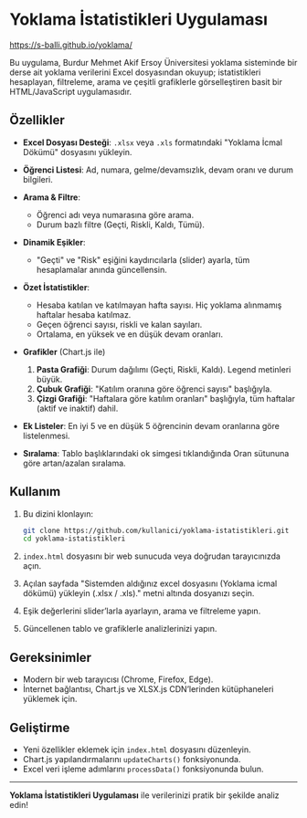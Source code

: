 # Yoklama İstatistikleri Uygulaması

https://s-balli.github.io/yoklama/

Bu uygulama, Burdur Mehmet Akif Ersoy Üniversitesi yoklama sisteminde bir derse ait yoklama verilerini Excel dosyasından okuyup; istatistikleri hesaplayan, filtreleme, arama ve çeşitli grafiklerle görselleştiren basit bir HTML/JavaScript uygulamasıdır.

## Özellikler

* **Excel Dosyası Desteği**: `.xlsx` veya `.xls` formatındaki "Yoklama İcmal Dökümü" dosyasını yükleyin.
* **Öğrenci Listesi**: Ad, numara, gelme/devamsızlık, devam oranı ve durum bilgileri.
* **Arama & Filtre**:

  * Öğrenci adı veya numarasına göre arama.
  * Durum bazlı filtre (Geçti, Riskli, Kaldı, Tümü).
* **Dinamik Eşikler**:

  * "Geçti" ve "Risk" eşiğini kaydırıcılarla (slider) ayarla, tüm hesaplamalar anında güncellensin.
* **Özet İstatistikler**:

  * Hesaba katılan ve katılmayan hafta sayısı. Hiç yoklama alınmamış haftalar hesaba katılmaz.
  * Geçen öğrenci sayısı, riskli ve kalan sayıları.
  * Ortalama, en yüksek ve en düşük devam oranları.
* **Grafikler** (Chart.js ile)

  1. **Pasta Grafiği**: Durum dağılımı (Geçti, Riskli, Kaldı). Legend metinleri büyük.
  2. **Çubuk Grafiği**: "Katılım oranına göre öğrenci sayısı" başlığıyla.
  3. **Çizgi Grafiği**: "Haftalara göre katılım oranları" başlığıyla, tüm haftalar (aktif ve inaktif) dahil.
* **Ek Listeler**: En iyi 5 ve en düşük 5 öğrencinin devam oranlarına göre listelenmesi.
* **Sıralama**: Tablo başlıklarındaki ok simgesi tıklandığında Oran sütununa göre artan/azalan sıralama.

## Kullanım

1. Bu dizini klonlayın:

   ```bash
   git clone https://github.com/kullanici/yoklama-istatistikleri.git
   cd yoklama-istatistikleri
   ```

2. `index.html` dosyasını bir web sunucuda veya doğrudan tarayıcınızda açın.

3. Açılan sayfada "Sistemden aldığınız excel dosyasını (Yoklama icmal dökümü) yükleyin (.xlsx / .xls)." metni altında dosyanızı seçin.

4. Eşik değerlerini slider’larla ayarlayın, arama ve filtreleme yapın.

5. Güncellenen tablo ve grafiklerle analizlerinizi yapın.

## Gereksinimler

* Modern bir web tarayıcısı (Chrome, Firefox, Edge).
* İnternet bağlantısı, Chart.js ve XLSX.js CDN’lerinden kütüphaneleri yüklemek için.

## Geliştirme

* Yeni özellikler eklemek için `index.html` dosyasını düzenleyin.
* Chart.js yapılandırmalarını `updateCharts()` fonksiyonunda.
* Excel veri işleme adımlarını `processData()` fonksiyonunda bulun.

---

**Yoklama İstatistikleri Uygulaması** ile verilerinizi pratik bir şekilde analiz edin!
